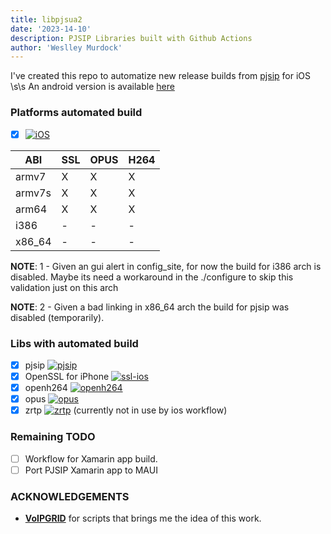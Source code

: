 ```yaml
---
title: libpjsua2
date: '2023-14-10'
description: PJSIP Libraries built with Github Actions 
author: 'Weslley Murdock'
---
```

 
<!--Introduction -->
I've created this repo to automatize new release builds from [pjsip](https://github.com/pjsip) for iOS
\s\s
An android version is available [here](https://github.com/weslleymurdock/libpjsua2-android)
<!-- Your badges -->

### Platforms automated build

- [x] [![iOS](https://img.shields.io/badge/iOS-000000?style=for-the-badge&logo=ios&logoColor=white)](https://github.com/weslleymurdock/libpjsua2/actions/workflows/ios.yml)

|      ABI      | SSL   | OPUS  | H264 |
|---------------|-------|-------|------|
|    armv7      |   X   |   X   |   X  |
|    armv7s     |   X   |   X   |   X  |
|    arm64      |   X   |   X   |   X  |
|    i386       |   -   |   -   |   -  |
|    x86_64     |   -   |   -   |   -  |

**NOTE**: 1 - Given an gui alert in config_site, for now the build for i386 arch is disabled. Maybe its need a workaround in the ./configure to skip this validation just on this arch

**NOTE**: 2 - Given a bad linking in x86_64 arch the build for pjsip was disabled (temporarily).

### Libs with automated build

- [x] pjsip [![pjsip](https://img.shields.io/badge/github-%23121011.svg?style=for-the-badge&logo=github&logoColor=white)](https://github.com/pjsip/pjproject)
- [x] OpenSSL for iPhone [![ssl-ios](https://img.shields.io/badge/github-%23121011.svg?style=for-the-badge&logo=github&logoColor=white)](https://github.com/x2on/OpenSSL-for-iPhone)
- [x] openh264 [![openh264](https://img.shields.io/badge/github-%23121011.svg?style=for-the-badge&logo=github&logoColor=white)](https://www.github.com/cisco/openh264)
- [x] opus [![opus](https://img.shields.io/badge/github-%23121011.svg?style=for-the-badge&logo=github&logoColor=white)](https://github.com/xiph/opus/)
- [x] zrtp [![zrtp](https://img.shields.io/badge/github-%23121011.svg?style=for-the-badge&logo=github&logoColor=white)](https://github.com/wernerd/ZRTP4PJ) (currently not in use by ios workflow)

### Remaining TODO

- [ ] Workflow for Xamarin app build.
- [ ] Port PJSIP Xamarin app to MAUI 

### ACKNOWLEDGEMENTS

- [**VoIPGRID**](https://github.com/VoIPGRID) for scripts that brings me the idea of this work.
